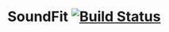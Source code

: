 # SoundFit [![Build Status](https://travis-ci.org/hashiCode/SoundFit.svg)](https://travis-ci.org/hashiCode/SoundFit)
